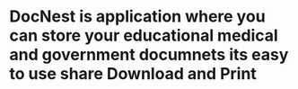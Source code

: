 # DocNest is application where you can store your educational medical and government documnets its easy to use share Download and Print